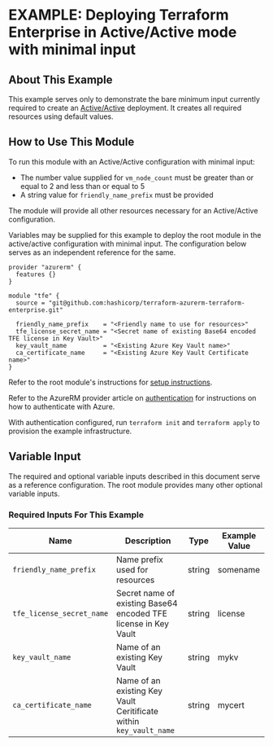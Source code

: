 # EXAMPLE: Deploying Terraform Enterprise in Active/Active mode with minimal input

## About This Example

This example serves only to demonstrate the bare minimum input currently required to create an [Active/Active](https://www.terraform.io/docs/enterprise/before-installing/reference-architecture/azure.html#active-active-implementation-mode) deployment. It creates all required resources using default values.

## How to Use This Module

To run this module with an Active/Active configuration with minimal input:
* The number value supplied for `vm_node_count` must be greater than or equal to 2 and less than or equal to 5
* A string value for `friendly_name_prefix` must be provided

The module will provide all other resources necessary for an Active/Active configuration.

Variables may be supplied for this example to deploy the root module in the active/active configuration with minimal input. The configuration below serves as an independent reference for the same.

```hcl
provider "azurerm" {
  features {}
}

module "tfe" {
  source = "git@github.com:hashicorp/terraform-azurerm-terraform-enterprise.git"

  friendly_name_prefix    = "<Friendly name to use for resources>"
  tfe_license_secret_name = "<Secret name of existing Base64 encoded TFE license in Key Vault>"
  key_vault_name          = "<Existing Azure Key Vault name>"
  ca_certificate_name     = "<Existing Azure Key Vault Certificate name>"
}
```

Refer to the root module's instructions for [setup instructions](../../README.md#How-to-Use-This-Module).

Refer to the AzureRM provider article on [authentication](https://registry.terraform.io/providers/hashicorp/azurerm/latest/docs) for instructions on how to authenticate with Azure.

With authentication configured, run `terraform init` and `terraform apply` to provision the example infrastructure.

## Variable Input

The required and optional variable inputs described in this document serve as a reference configuration. The root module provides many other optional variable inputs.

### Required Inputs For This Example

| Name | Description | Type | Example Value |
|------|-------------|------| ------------- |
| `friendly_name_prefix` | Name prefix used for resources | string | somename |
| `tfe_license_secret_name` | Secret name of existing Base64 encoded TFE license in Key Vault | string | license |
| `key_vault_name` | Name of an existing Key Vault | string | mykv |
| `ca_certificate_name` | Name of an existing Key Vault Ceritificate within `key_vault_name` | string | mycert |